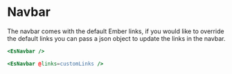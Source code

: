 # Navbar

The navbar comes with the default Ember links, if you would like to override the default links you can pass a json object to update the links in the navbar.

```handlebars
<EsNavbar />
```

```handlebars
<EsNavbar @links=customLinks />
```
